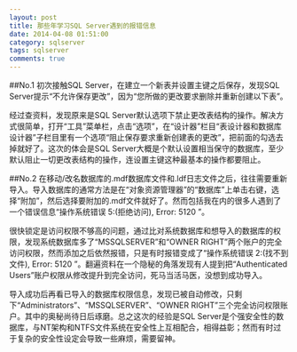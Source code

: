 ```yaml
---
layout: post
title: 那些年学习SQL Server遇到的报错信息
date: 2014-04-08 01:51:00
category: sqlserver
tags: sqlserver
comments: true
---
```

##No.1
初次接触SQL Server，在建立一个新表并设置主键之后保存，发现SQL Server提示“不允许保存更改”，因为“您所做的更改要求删除并重新创建以下表”。

经过查资料，发现原来是SQL Server默认选项下禁止更改表结构的操作。解决方式很简单，打开“工具”菜单栏，点击“选项”，在“设计器”栏目“表设计器和数据库设计器”子栏目里有一个选项“阻止保存要求重新创建表的更改”，把前面的勾选去掉就好了。这次的体会是SQL Server大概是个默认设置相当保守的数据库，至少默认阻止一切更改表结构的操作，连设置主键这种最基本的操作都要阻止。

##No.2
在移动/改名数据库的.mdf数据库文件和.ldf日志文件之后，往往需要重新导入。导入数据库的通常方法是在“对象资源管理器”的“数据库”上单击右键，选择“附加”，然后选择要附加的.mdf文件就好了。然而包括我在内的很多人遇到了一个错误信息“操作系统错误 5:(拒绝访问), Error: 5120 ”。

很快锁定是访问权限不够高的问题，通过比对系统数据库和想导入的数据库的权限，发现系统数据库多了“MSSQLSERVER”和“OWNER RIGHT”两个账户的完全访问权限，然而添加之后依然报错，只是有时报错变成了“操作系统错误 2:(找不到文件), Error: 5120 ”。翻遍资料在一个隐秘的角落发现有人提到把“Authenticated Users”账户权限从修改提升到完全访问，死马当活马医，没想到成功导入。

导入成功后再看已导入的数据库权限信息，发现已被自动修改，只剩下“Administrators”、“MSSQLSERVER”、“OWNER RIGHT”三个完全访问权限账户。其中的奥秘尚待日后琢磨。总之这次的经验是SQL Server是个强安全性的数据库，与NT架构和NTFS文件系统在安全性上互相配合，相得益彰；然而有时过于复杂的安全性设定会导致一些麻烦，需要留神。